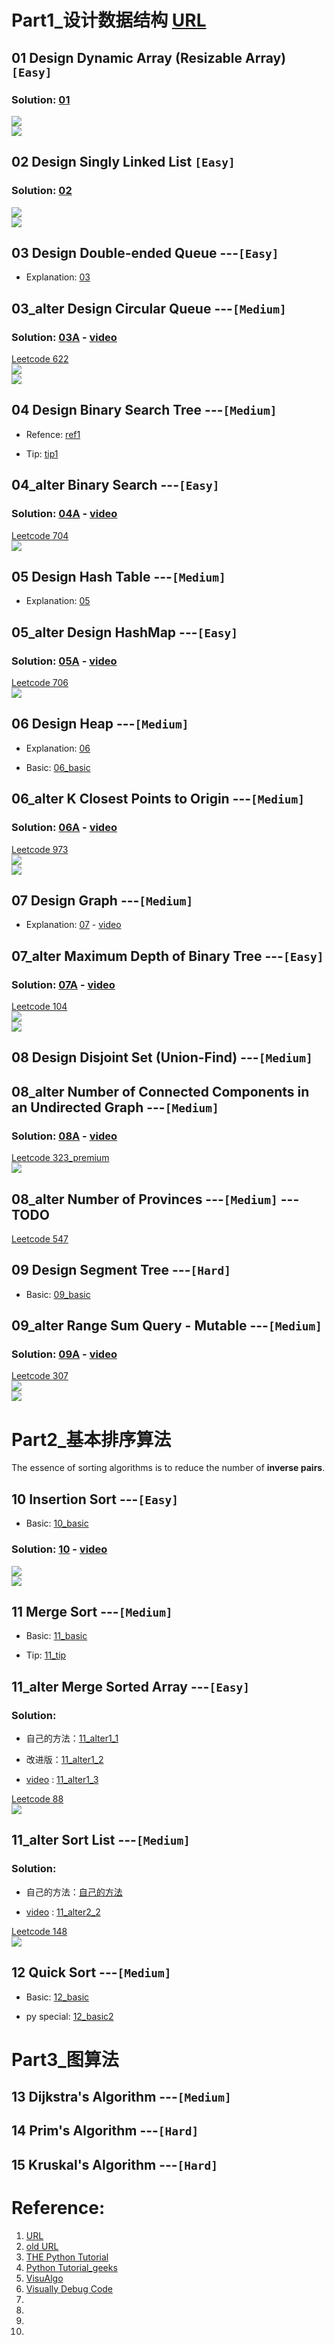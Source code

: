 # Part1_设计数据结构 [URL](https://neetcode.io/practice)

## 01 Design Dynamic Array (Resizable Array)  `[Easy] `    

### Solution: [01](01.py)

![](01.PNG)<br>
![](01_2.PNG)



## 02 Design Singly Linked List   `[Easy]`  

### Solution: [02](02.py)

![](02.PNG)<br>
![](02_2.PNG)



## 03 Design Double-ended Queue ---`[Easy]` 

- Explanation: [03](03.md)

## 03_alter Design Circular Queue ---`[Medium]`  

### Solution: [03A](03_alter.py) - [video](https://www.youtube.com/watch?v=aBbsfn863oA)

[Leetcode 622](https://leetcode.com/problems/design-circular-queue/)   
![](03.PNG)<br>
![](03_2.PNG)



## 04 Design Binary Search Tree ---`[Medium]`

- Refence: [ref1](https://www.geeksforgeeks.org/binary-search-tree-data-structure/)  

- Tip: [tip1](04_tip.md)

## 04_alter Binary Search ---`[Easy]`

### Solution: [04A](04_alter.py) - [video](https://www.youtube.com/watch?v=s4DPM8ct1pI&list=PLot-Xpze53leNZQd0iINpD-MAhMOMzWvO&index=2)

[Leetcode 704](https://leetcode.com/problems/binary-search/)  
![](04.PNG)



## 05 Design Hash Table ---`[Medium]`

- Explanation: [05](05.md)

## 05_alter Design HashMap ---`[Easy]`

### Solution: [05A](05_alter.py) - [video](https://www.youtube.com/watch?v=cNWsgbKwwoU)

[Leetcode 706](https://leetcode.com/problems/design-hashmap/description/)  
![](05.PNG)



## 06 Design Heap ---`[Medium]`  

- Explanation: [06](06.md)

- Basic: [06_basic](06_basic.py)

## 06_alter K Closest Points to Origin ---`[Medium]`

### Solution: [06A](06_alter.py) - [video](https://www.youtube.com/watch?v=rI2EBUEMfTk&ab_channel=NeetCode)

[Leetcode 973](https://leetcode.com/problems/k-closest-points-to-origin/)  
![](06_alter.PNG)<br>
![](06_alter_2.PNG)



## 07 Design Graph ---`[Medium]`  

- Explanation: [07](07.md) - [video](https://www.youtube.com/watch?v=utDu3Q7Flrw&list=PLot-Xpze53ldBT_7QA8NVot219jFNr_GI&ab_channel=NeetCode)

## 07_alter Maximum Depth of Binary Tree ---`[Easy]`

### Solution: [07A](07_alter.py) - [video](https://www.youtube.com/watch?v=hTM3phVI6YQ&ab_channel=NeetCode)

[Leetcode 104](https://leetcode.com/problems/maximum-depth-of-binary-tree/description/)  
![](07_alter.PNG)<br>
![](07_alter_2.PNG)



## 08 Design Disjoint Set (Union-Find) ---`[Medium]`     

## 08_alter Number of Connected Components in an Undirected Graph ---`[Medium]`

### Solution: [08A](08_alter.py) - [video](https://www.youtube.com/watch?v=8f1XPm4WOUc&ab_channel=NeetCode)

[Leetcode 323_premium](https://algo.monster/liteproblems/323)  
![](08_alter.PNG)

## 08_alter Number of Provinces ---`[Medium]` ---TODO
[Leetcode 547](https://leetcode.com/problems/number-of-provinces/description/)  



## 09 Design Segment Tree ---`[Hard]`    

- Basic: [09_basic](09_basic.py)

## 09_alter Range Sum Query - Mutable ---`[Medium]`

### Solution: [09A](09_alter.py) - [video](https://www.youtube.com/watch?v=rYBtViWXYeI&ab_channel=HuaHua)

[Leetcode 307](https://leetcode.com/problems/range-sum-query-mutable/)  
![](09_alter.PNG)<br>
![](09_alter_2.PNG)



# Part2_基本排序算法  

The essence of sorting algorithms is to reduce the number of **inverse pairs**.

## 10 Insertion Sort ---`[Easy]`

- Basic: [10_basic](10_basic.py)

### Solution: [10](10.py) - [video](https://www.youtube.com/watch?v=PqPG7WGwGlU)

![](10.PNG)<br>
![](10_2.PNG)



## 11 Merge Sort ---`[Medium]`     

- Basic: [11_basic](11_basic.py)  
  
- Tip: [11_tip](11_tip.md)
  
## 11_alter Merge Sorted Array ---`[Easy]`

### Solution: 

 - 自己的方法：[11_alter1_1](11_alter1_1.py)

 - 改进版：[11_alter1_2](11_alter1_2.py)

 - [video](https://www.youtube.com/watch?v=P1Ic85RarKY) :  [11_alter1_3](11_alter1_3.py)

[Leetcode 88](https://leetcode.com/problems/merge-sorted-array/)  
![](11_alter1.PNG)

## 11_alter Sort List ---`[Medium]`

### Solution: 

- 自己的方法：[自己的方法](11_alter2.py)
  
- [video](https://www.youtube.com/watch?v=TGveA1oFhrc) : [11_alter2_2](11_alter2_2.py)

[Leetcode 148](https://leetcode.com/problems/sort-list/)  
![](11_alter2.PNG)

## 12 Quick Sort ---`[Medium]`     

- Basic: [12_basic](12_basic.py)  
  
- py special: [12_basic2](12_basic2.py)

# Part3_图算法
## 13 Dijkstra's Algorithm ---`[Medium]`   

## 14 Prim's Algorithm ---`[Hard]`   

## 15 Kruskal's Algorithm ---`[Hard] `   

# Reference:

1. [URL](https://neetcode.io/practice)
2. [old URL](https://docs.google.com/spreadsheets/d/1A2PaQKcdwO_lwxz9bAnxXnIQayCouZP6d-ENrBz_NXc/edit#gid=0)
3. [THE Python Tutorial](https://docs.python.org/3.11/tutorial/index.html)
4. [Python Tutorial_geeks](https://www.geeksforgeeks.org/python-programming-language/?ref=shm_outind)
5. [VisuAlgo](https://visualgo.net/zh)
6. [Visually Debug Code](https://pythontutor.com/python-compiler.html#mode=edit)
7. []()
8. []()
9. []()
10. []()